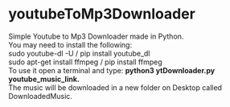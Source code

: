 # youtubeToMp3Downloader

Simple Youtube to Mp3 Downloader made in Python.<br>
You may need to install the following: <br>
sudo youtube-dl -U / pip install youtube_dl <br>
sudo apt-get install ffmpeg / pip install ffmpeg <br>
To use it open a terminal and type: <b> python3 ytDownloader.py youtube_music_link. </b> <br>
The music will be downloaded in a new folder on Desktop called DownloadedMusic.

